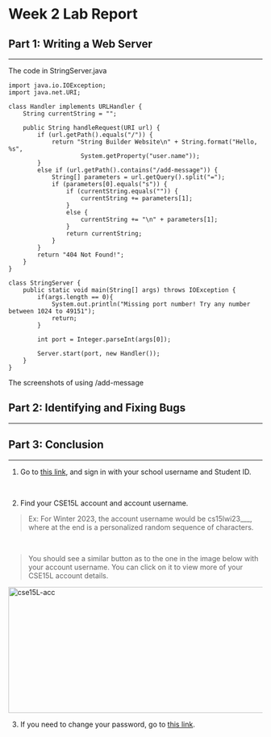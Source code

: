 # Week 2 Lab Report

## Part 1: Writing a Web Server

---------------------------------------------------------

The code in StringServer.java
```
import java.io.IOException;
import java.net.URI;

class Handler implements URLHandler {
    String currentString = "";

    public String handleRequest(URI url) {
        if (url.getPath().equals("/")) {
            return "String Builder Website\n" + String.format("Hello, %s", 
                    System.getProperty("user.name"));
        } 
        else if (url.getPath().contains("/add-message")) {
            String[] parameters = url.getQuery().split("=");
            if (parameters[0].equals("s")) {
                if (currentString.equals("")) {
                    currentString += parameters[1];
                }
                else {
                    currentString += "\n" + parameters[1];
                }
                return currentString;
            }
        }
        return "404 Not Found!";
    }
}

class StringServer {
    public static void main(String[] args) throws IOException {
        if(args.length == 0){
            System.out.println("Missing port number! Try any number between 1024 to 49151");
            return;
        }

        int port = Integer.parseInt(args[0]);

        Server.start(port, new Handler());
    }
}
```
The screenshots of using /add-message


## Part 2: Identifying and Fixing Bugs

---------------------------------------------------------


## Part 3: Conclusion

---------------------------------------------------------







1) Go to [this link](https://sdacs.ucsd.edu/~icc/index.php), and sign in with your school username and Student ID.

<br/>

2) Find your CSE15L account and account username.
> Ex: For Winter 2023, the account username would be cs15lwi23___, where at the end is a personalized random sequence of characters.

<br/>

> You should see a similar button as to the one in the image below with your account username. You can click on it to view more of your CSE15L account details.
> 
<img width="650" height="250" alt="cse15L-acc" src="https://user-images.githubusercontent.com/66851491/212466395-66094f19-d6ba-4c63-9b6d-ed500cc667ed.png">

<br/>

3) If you need to change your password, go to [this link](https://docs.google.com/document/d/1hs7CyQeh-MdUfM9uv99i8tqfneos6Y8bDU0uhn1wqho/edit).

<br/>
<br/>
